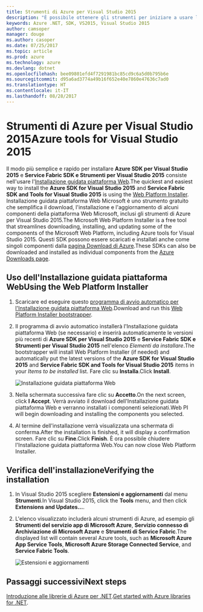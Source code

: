 ```yaml
---
title: Strumenti di Azure per Visual Studio 2015
description: "È possibile ottenere gli strumenti per iniziare a usare le librerie .NET di Azure da Visual Studio 2015."
keywords: Azure .NET, SDK, VS2015, Visual Studio 2015
author: camsoper
manager: douge
ms.author: casoper
ms.date: 07/25/2017
ms.topic: article
ms.prod: azure
ms.technology: azure
ms.devlang: dotnet
ms.openlocfilehash: bee09801efd4f7291981bc85cd9c6a5d0b795b6e
ms.sourcegitcommit: d95a6ad3774a49b16f652e40e7860e47636c7ad0
ms.translationtype: HT
ms.contentlocale: it-IT
ms.lasthandoff: 08/28/2017
---
```

# <a name="azure-tools-for-visual-studio-2015"></a><span data-ttu-id="8c0e3-104">Strumenti di Azure per Visual Studio 2015</span><span class="sxs-lookup"><span data-stu-id="8c0e3-104">Azure tools for Visual Studio 2015</span></span>

<span data-ttu-id="8c0e3-105">Il modo più semplice e rapido per installare **Azure SDK per Visual Studio 2015** e **Service Fabric SDK e Strumenti per Visual Studio 2015** consiste nell'usare l'[Installazione guidata piattaforma Web](https://www.microsoft.com/web/downloads/platform.aspx).</span><span class="sxs-lookup"><span data-stu-id="8c0e3-105">The quickest and easiest way to install the **Azure SDK for Visual Studio 2015** and **Service Fabric SDK and Tools for Visual Studio 2015** is using the [Web Platform Installer](https://www.microsoft.com/web/downloads/platform.aspx).</span></span>  <span data-ttu-id="8c0e3-106">Installazione guidata piattaforma Web Microsoft è uno strumento gratuito che semplifica il download, l'installazione e l'aggiornamento di alcuni componenti della piattaforma Web Microsoft, inclusi gli strumenti di Azure per Visual Studio 2015.</span><span class="sxs-lookup"><span data-stu-id="8c0e3-106">The Microsoft Web Platform Installer is a free tool that streamlines downloading, installing, and updating some of the components of the Microsoft Web Platform, including Azure tools for Visual Studio 2015.</span></span>  <span data-ttu-id="8c0e3-107">Questi SDK possono essere scaricati e installati anche come singoli componenti dalla [pagina Download di Azure](https://azure.microsoft.com/downloads/).</span><span class="sxs-lookup"><span data-stu-id="8c0e3-107">These SDKs can also be downloaded and installed as individual components from the [Azure Downloads page](https://azure.microsoft.com/downloads/).</span></span> 

## <a name="using-the-web-platform-installer"></a><span data-ttu-id="8c0e3-108">Uso dell'Installazione guidata piattaforma Web</span><span class="sxs-lookup"><span data-stu-id="8c0e3-108">Using the Web Platform Installer</span></span>

1. <span data-ttu-id="8c0e3-109">Scaricare ed eseguire questo [programma di avvio automatico per l'Installazione guidata piattaforma Web](https://www.microsoft.com/web/handlers/webpi.ashx?command=getinstallerredirect&appid=VWDOrVs2015AzurePack;MicrosoftAzure-ServiceFabric-VS2015).</span><span class="sxs-lookup"><span data-stu-id="8c0e3-109">Download and run this [Web Platform Installer bootstrapper](https://www.microsoft.com/web/handlers/webpi.ashx?command=getinstallerredirect&appid=VWDOrVs2015AzurePack;MicrosoftAzure-ServiceFabric-VS2015).</span></span>  

2. <span data-ttu-id="8c0e3-110">Il programma di avvio automatico installerà l'Installazione guidata piattaforma Web (se necessario) e inserirà automaticamente le versioni più recenti di **Azure SDK per Visual Studio 2015** e **Service Fabric SDK e Strumenti per Visual Studio 2015** nell'elenco *Elementi da installare*.</span><span class="sxs-lookup"><span data-stu-id="8c0e3-110">The bootstrapper will install Web Platform Installer (if needed) and automatically put the latest versions of the  **Azure SDK for Visual Studio 2015** and **Service Fabric SDK and Tools for Visual Studio 2015** items in your *Items to be installed* list.</span></span>  <span data-ttu-id="8c0e3-111">Fare clic su **Installa**.</span><span class="sxs-lookup"><span data-stu-id="8c0e3-111">Click **Install**.</span></span>

    ![Installazione guidata piattaforma Web](media/dotnet-sdk-vs2015-install/webpi.png)

3. <span data-ttu-id="8c0e3-113">Nella schermata successiva fare clic su **Accetto**.</span><span class="sxs-lookup"><span data-stu-id="8c0e3-113">On the next screen, click **I Accept**.</span></span>  <span data-ttu-id="8c0e3-114">Verrà avviato il download dell'Installazione guidata piattaforma Web e verranno installati i componenti selezionati.</span><span class="sxs-lookup"><span data-stu-id="8c0e3-114">Web PI will begin downloading and installing the components you selected.</span></span>

4. <span data-ttu-id="8c0e3-115">Al termine dell'installazione verrà visualizzata una schermata di conferma.</span><span class="sxs-lookup"><span data-stu-id="8c0e3-115">After the installation is finished, it will display a confirmation screen.</span></span>  <span data-ttu-id="8c0e3-116">Fare clic su **Fine**.</span><span class="sxs-lookup"><span data-stu-id="8c0e3-116">Click **Finish**.</span></span>  <span data-ttu-id="8c0e3-117">È ora possibile chiudere l'Installazione guidata piattaforma Web.</span><span class="sxs-lookup"><span data-stu-id="8c0e3-117">You can now close Web Platform Installer.</span></span>

## <a name="verifying-the-installation"></a><span data-ttu-id="8c0e3-118">Verifica dell'installazione</span><span class="sxs-lookup"><span data-stu-id="8c0e3-118">Verifying the installation</span></span>

1. <span data-ttu-id="8c0e3-119">In Visual Studio 2015 scegliere **Estensioni e aggiornamenti** dal menu **Strumenti**.</span><span class="sxs-lookup"><span data-stu-id="8c0e3-119">In Visual Studio 2015, click the **Tools** menu, and then click **Extensions and Updates...**.</span></span>

2. <span data-ttu-id="8c0e3-120">L'elenco visualizzato includerà alcuni strumenti di Azure, ad esempio gli **Strumenti del servizio app di Microsoft Azure**, **Servizio connesso di Archiviazione di Microsoft Azure** e **Strumenti di Service Fabric**.</span><span class="sxs-lookup"><span data-stu-id="8c0e3-120">The displayed list will contain several Azure tools, such as **Microsoft Azure App Service Tools**, **Microsoft Azure Storage Connected Service**, and **Service Fabric Tools**.</span></span>

    ![Estensioni e aggiornamenti](media\dotnet-sdk-vs2015-install\ext-tools.png)

## <a name="next-steps"></a><span data-ttu-id="8c0e3-122">Passaggi successivi</span><span class="sxs-lookup"><span data-stu-id="8c0e3-122">Next steps</span></span>

<span data-ttu-id="8c0e3-123">[Introduzione alle librerie di Azure per .NET](dotnet-sdk-azure-get-started.md).</span><span class="sxs-lookup"><span data-stu-id="8c0e3-123">[Get started with Azure libraries for .NET](dotnet-sdk-azure-get-started.md).</span></span>

